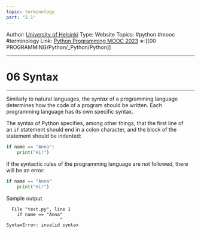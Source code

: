 ```yaml
---
topic: terminology
part: "2.1"
---
```

Author: [University of Helsinki](https://programming-23.mooc.fi/)
Type: Website
Topics: #python #mooc #terminology
Link: [Python Programming MOOC 2023](https://programming-23.mooc.fi/)
∗:[[00 PROGRAMMING/Python/_Python/Python]] 

---
# 06 Syntax

--- 
Similarly to natural languages, the _syntax_ of a programming language determines how the code of a program should be written. Each programming language has its own specific syntax.

The syntax of Python specifies, among other things, that the first line of an `if` statement should end in a colon character, and the block of the statement should be indented:

```python
if name == "Anna":
    print("Hi!")
```

If the syntactic rules of the programming language are not followed, there will be an error:

```python
if name == "Anna"
    print("Hi!")
```

Sample output
```
  File "test.py", line 1
    if name == "Anna"
                    ^
SyntaxError: invalid syntax
```